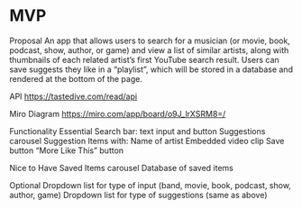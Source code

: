 # MVP

Proposal
An app that allows users to search for a musician (or movie, book, podcast, show, author, or game) and view a list of similar artists, along with thumbnails of each related artist’s first YouTube search result. Users can save suggests they like in a “playlist”, which will be stored in a database and rendered at the bottom of the page. 

API
https://tastedive.com/read/api

Miro Diagram
https://miro.com/app/board/o9J_lrXSRM8=/

Functionality
Essential
Search bar: text input and button
Suggestions carousel
Suggestion Items with:
Name of artist
Embedded video clip
Save button
“More Like This” button

Nice to Have
Saved Items carousel
Database of saved items

Optional
Dropdown list for type of input (band, movie, book, podcast, show, author, game)
Dropdown list for type of suggestions (same as above)
